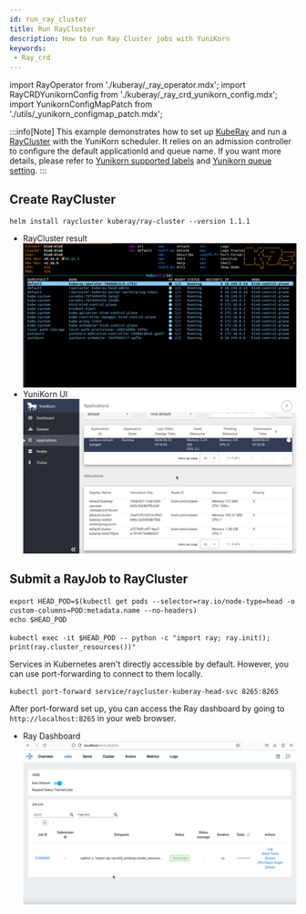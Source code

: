 ```yaml
---
id: run_ray_cluster
title: Run RayCluster
description: How to run Ray Cluster jobs with YuniKorn
keywords:
 - Ray_crd
---
```


import RayOperator from './kuberay/_ray_operator.mdx';
import RayCRDYunikornConfig from './kuberay/_ray_crd_yunikorn_config.mdx';
import YunikornConfigMapPatch from './utils/_yunikorn_configmap_patch.mdx';

<!--
Licensed to the Apache Software Foundation (ASF) under one
or more contributor license agreements.  See the NOTICE file
distributed with this work for additional information
regarding copyright ownership.  The ASF licenses this file
to you under the Apache License, Version 2.0 (the
"License"); you may not use this file except in compliance
with the License.  You may obtain a copy of the License at

  http://www.apache.org/licenses/LICENSE-2.0

Unless required by applicable law or agreed to in writing,
software distributed under the License is distributed on an
"AS IS" BASIS, WITHOUT WARRANTIES OR CONDITIONS OF ANY
KIND, either express or implied.  See the License for the
specific language governing permissions and limitations
under the License.
-->

:::info[Note]
This example demonstrates how to set up [KubeRay](https://docs.ray.io/en/master/cluster/kubernetes/getting-started.html) and run a [RayCluster](https://docs.ray.io/en/master/cluster/kubernetes/getting-started/raycluster-quick-start.html) with the YuniKorn scheduler. It relies on an admission controller to configure the default applicationId and queue name. If you want more details, please refer to [Yunikorn supported labels](https://yunikorn.apache.org/docs/user_guide/labels_and_annotations_in_yunikorn) and [Yunikorn queue setting](https://yunikorn.apache.org/docs/user_guide/queue_config).
:::

<YunikornConfigMapPatch />
<RayOperator/>

## Create RayCluster 
```
helm install raycluster kuberay/ray-cluster --version 1.1.1
```
- RayCluster result
  ![ray_cluster_cluster](../../assets/ray_cluster_cluster.png)
- YuniKorn UI
  ![ray_cluster_on_ui](../../assets/ray_cluster_on_ui.png)
  
<RayCRDYunikornConfig />

## Submit a RayJob to RayCluster
```
export HEAD_POD=$(kubectl get pods --selector=ray.io/node-type=head -o custom-columns=POD:metadata.name --no-headers)
echo $HEAD_POD

kubectl exec -it $HEAD_POD -- python -c "import ray; ray.init(); print(ray.cluster_resources())"
```

Services in Kubernetes aren't directly accessible by default. However, you can use port-forwarding to connect to them locally.
```
kubectl port-forward service/raycluster-kuberay-head-svc 8265:8265
```
After port-forward set up, you can access the Ray dashboard by going to `http://localhost:8265` in your web browser.

- Ray Dashboard
  ![ray_cluster_ray_dashborad](../../assets/ray_cluster_ray_dashborad.png)

